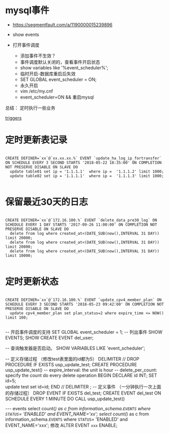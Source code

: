 # mysql事件
* https://segmentfault.com/a/1190000015239896

* show events
* 打开事件调度
    * 添加事件不生效？
    * 事件调度默认关闭的，查看事件开启状态
    * show variables like '%event_scheduler%';
    * 临时开启-数据库重启后失效
    * SET GLOBAL event_scheduler = ON;
    * 永久开启
    * vim /etc/my.cnf
    * event_scheduler=ON && 重启mysql
    
总结： 定时执行一些业务

[triggers](./trigger.md)    

# 定时更新表记录
```mysql

CREATE DEFINER=`xx`@`xx.xx.xx.%` EVENT `update_ha_log_ip_fortransfer` ON SCHEDULE EVERY 3 SECOND STARTS '2018-05-22 18:35:00' ON COMPLETION NOT PRESERVE DISABLE ON SLAVE DO 
  update table01 set ip = '1.1.1.1'  where ip =  '1.1.1.2' limit 1000;
  update table02 set ip = '1.1.1.1'  where ip =  '1.1.1.3' limit 1000;


```

# 保留最近30天的日志
```mysql

CREATE DEFINER=`xx`@`172.16.100.%` EVENT `delete_data_pre30_log` ON SCHEDULE EVERY 1 DAY STARTS '2017-09-26 11:00:00' ON COMPLETION NOT PRESERVE DISABLE ON SLAVE DO 
  delete from log where created_at<(DATE_SUB(now(),INTERVAL 31 DAY)) limit 20000;
  delete from log where created_at<(DATE_SUB(now(),INTERVAL 31 DAY)) limit 20000;
  delete from log where created_at<(DATE_SUB(now(),INTERVAL 31 DAY)) limit 10000;


```

# 定时更新状态
```mysql

CREATE DEFINER=`xx`@`172.16.100.%` EVENT `update_cpv4_member_plan` ON SCHEDULE EVERY 3 SECOND STARTS '2018-05-23 09:42:00' ON COMPLETION NOT PRESERVE DISABLE ON SLAVE DO 
  update cpv4_member_plan set plan_status=2 where expire_time <= NOW() limit 100;


```


-- 开启事件调度的支持
SET GLOBAL event_scheduler = 1;
-- 列出事件
SHOW EVENTS;
SHOW CREATE EVENT del_user;
  
-- 查询触发器是否启动。
SHOW VARIABLES LIKE 'event_scheduler'; 

-- 定义存储过程  （修改test表里面的id都为5）
DELIMITER //
DROP PROCEDURE IF EXISTS usp_update_test;
CREATE PROCEDURE usp_update_test()
-- expire_interval: the unit is hour
-- delete_per_count: specify the count do every delete operation
BEGIN
    DECLARE id INT;
		SET id=5;   
		update test set id=id;
END //
DELIMITER ;
-- 定义事件  （一分钟执行一次上面的存储过程）
DROP EVENT IF EXISTS del_test;
CREATE EVENT del_test
ON SCHEDULE EVERY 1 MINUTE
DO
CALL usp_update_test()


--- events
select count(*) as c from information_schema.`EVENTS` where `STATUS`= 'ENABLED' and EVENT_NAME='xx';
select count(*) as c from information_schema.`EVENTS` where `STATUS`= 'ENABLED' and EVENT_NAME='xxx';
修改
ALTER EVENT `xxx` ENABLE;
